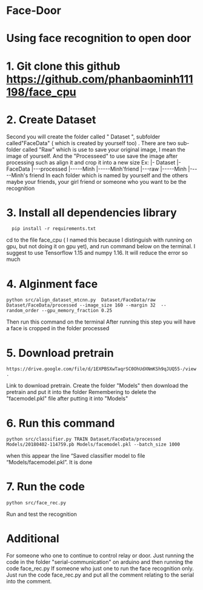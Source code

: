 # Face-Door
# Using face recognition to open door
# 1. Git clone this github https://github.com/phanbaominh111198/face_cpu
# 2. Create Dataset 
Second you will create the folder called " Dataset ", subfolder called"FaceData" ( which is created by yourself too) . There are two sub-folder called "Raw" which is use to save your original image, I mean the image of yourself. And the "Processeed" to use save the image after processing such as align it and crop it into a new size
 Ex: |- Dataset
        |- FaceData
          |---processed
             |-----Minh
             |-----Minh'friend
          |---raw
             |-----Minh
             |-----Minh's friend
   In each folder which is named by yourself and the others maybe your friends, your girl friend or someone who you want to be the recognition
 
 # 3. Install all dependencies library 
      pip install -r requirements.txt
 cd to the file face_cpu ( I named this because I distinguish with running on gpu, but not doing it on gpu yet), and run command below on the terminal. I suggest to use Tensorflow 1.15 and numpy 1.16. It will reduce the error so much 
     
 
 # 4. Alginment face
    python src/align_dataset_mtcnn.py  Dataset/FaceData/raw Dataset/FaceData/processed --image_size 160 --margin 32  --random_order --gpu_memory_fraction 0.25
  Then run this command on the terminal
 After running this step you will have a face is cropped in the folder processed
 
 # 5. Download pretrain
    https://drive.google.com/file/d/1EXPBSXwTaqrSC0OhUdXNmKSh9qJUQ55-/view .
 Link to download pretrain.
 Create the folder "Models" then download the pretrain and put it into the folder
 Remembering to delete the "facemodel.pkl" file after putting it into "Models"
 # 6. Run this command 
    python src/classifier.py TRAIN Dataset/FaceData/processed Models/20180402-114759.pb Models/facemodel.pkl --batch_size 1000
 when this appear the line “Saved classifier model to file “Models/facemodel.pkl”. It is done 
 # 7. Run the code
    python src/face_rec.py 
 Run and test the recognition 
 # Additional 
 For someone who one to continue to control relay or door. Just running the code in the folder "serial-communication" on arduino and then running the code face_rec.py
  If someone who just one to run the face recognition only. Just run the code face_rec.py and put all the comment relating to the serial into the comment.

